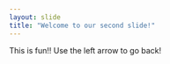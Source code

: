 ```yaml
---
layout: slide
title: "Welcome to our second slide!"
---
```

This is fun!!
Use the left arrow to go back!
